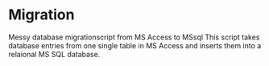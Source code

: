 # Migration
Messy database migrationscript from MS Access to MSsql
This script takes database entries from one single table in MS Access and inserts them into a relaional MS SQL database.
